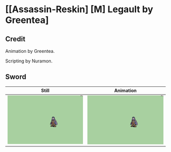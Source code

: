 # [\[Assassin-Reskin\] \[M\] Legault by Greentea]

## Credit

Animation by Greentea.

Scripting by Nuramon.
	
## Sword

| Still | Animation |
| :---: | :-------: |
| ![Sword still](./Sword_000.png) | ![Sword animation](./Sword.gif) |
